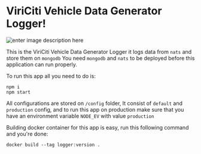 # ViriCiti Vehicle Data Generator Logger!
![enter image description here](https://imgs.xkcd.com/comics/eyelash_wish_log.png)

This is the ViriCiti Vehicle Data Generator Logger it logs data from `nats` and store them on `mongodb`
You need `mongodb` and `nats` to be deployed before this application can run properly.

To run this app all you need to do is:
```
npm i
npm start
```
All configurations are stored on `/config` folder, It consist of `default` and `production` config, and to run this app on production make sure that you have an environment variable `NODE_EV` with value `production`

Building docker container for this app is easy, run this following command and you're done:
```
docker build --tag logger:version .
```